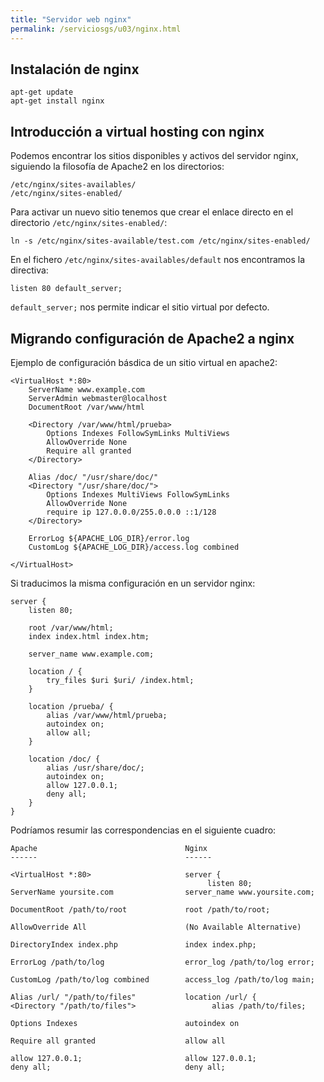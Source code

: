 ```yaml
---
title: "Servidor web nginx"
permalink: /serviciosgs/u03/nginx.html
---
```


## Instalación de nginx

	apt-get update
	apt-get install nginx

## Introducción a virtual hosting con nginx

Podemos encontrar los sitios disponibles y activos del servidor nginx, siguiendo la filosofía de Apache2 en los directorios:

	/etc/nginx/sites-availables/
	/etc/nginx/sites-enabled/

Para activar un nuevo sitio tenemos que crear el enlace directo en el directorio `/etc/nginx/sites-enabled/`:

	ln -s /etc/nginx/sites-available/test.com /etc/nginx/sites-enabled/

En el fichero `/etc/nginx/sites-availables/default` nos encontramos la directiva:

	listen 80 default_server;

`default_server;` nos permite indicar el sitio virtual por defecto.

## Migrando configuración de Apache2 a nginx

Ejemplo de configuración básdica de un sitio virtual en apache2:

	<VirtualHost *:80>
		ServerName www.example.com
		ServerAdmin webmaster@localhost
		DocumentRoot /var/www/html

	    <Directory /var/www/html/prueba>
	        Options Indexes FollowSymLinks MultiViews
	        AllowOverride None
	        Require all granted
	    </Directory>

	    Alias /doc/ "/usr/share/doc/"
    	<Directory "/usr/share/doc/">
    	    Options Indexes MultiViews FollowSymLinks
    	    AllowOverride None
    	    require ip 127.0.0.0/255.0.0.0 ::1/128
    	</Directory>

		ErrorLog ${APACHE_LOG_DIR}/error.log
		CustomLog ${APACHE_LOG_DIR}/access.log combined

	</VirtualHost>

Si traducimos la misma configuración en un servidor nginx:

	server {
	    listen 80;

	    root /var/www/html;
	    index index.html index.htm;

	    server_name www.example.com;

	    location / {
	        try_files $uri $uri/ /index.html;
	    }

		location /prueba/ {
	        alias /var/www/html/prueba;
	        autoindex on;
	        allow all;
	    }

	    location /doc/ {
	        alias /usr/share/doc/;
	        autoindex on;
	        allow 127.0.0.1;
	        deny all;
	    }
	}

Podríamos resumir las correspondencias en el siguiente cuadro:

	Apache                                 Nginx
	------                                 ------

	<VirtualHost *:80>                     server {
	                                            listen 80;
	ServerName yoursite.com	      	       server_name www.yoursite.com;

	DocumentRoot /path/to/root             root /path/to/root;

	AllowOverride All                      (No Available Alternative)

	DirectoryIndex index.php               index index.php;

	ErrorLog /path/to/log                  error_log /path/to/log error;

	CustomLog /path/to/log combined        access_log /path/to/log main;

	Alias /url/ "/path/to/files"           location /url/ {
	<Directory "/path/to/files">                 alias /path/to/files;

	Options Indexes						   autoindex on

	Require all granted					   allow all

	allow 127.0.0.1;					   allow 127.0.0.1;
	deny all;						       deny all;